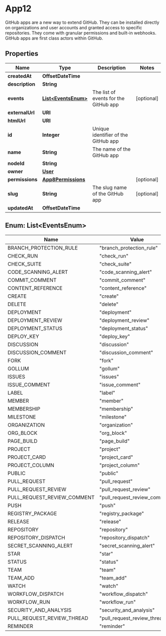 

# App12

GitHub apps are a new way to extend GitHub. They can be installed directly on organizations and user accounts and granted access to specific repositories. They come with granular permissions and built-in webhooks. GitHub apps are first class actors within GitHub.

## Properties

| Name | Type | Description | Notes |
|------------ | ------------- | ------------- | -------------|
|**createdAt** | **OffsetDateTime** |  |  |
|**description** | **String** |  |  |
|**events** | [**List&lt;EventsEnum&gt;**](#List&lt;EventsEnum&gt;) | The list of events for the GitHub app |  [optional] |
|**externalUrl** | **URI** |  |  |
|**htmlUrl** | **URI** |  |  |
|**id** | **Integer** | Unique identifier of the GitHub app |  |
|**name** | **String** | The name of the GitHub app |  |
|**nodeId** | **String** |  |  |
|**owner** | [**User**](User.md) |  |  |
|**permissions** | [**App8Permissions**](App8Permissions.md) |  |  [optional] |
|**slug** | **String** | The slug name of the GitHub app |  [optional] |
|**updatedAt** | **OffsetDateTime** |  |  |



## Enum: List&lt;EventsEnum&gt;

| Name | Value |
|---- | -----|
| BRANCH_PROTECTION_RULE | &quot;branch_protection_rule&quot; |
| CHECK_RUN | &quot;check_run&quot; |
| CHECK_SUITE | &quot;check_suite&quot; |
| CODE_SCANNING_ALERT | &quot;code_scanning_alert&quot; |
| COMMIT_COMMENT | &quot;commit_comment&quot; |
| CONTENT_REFERENCE | &quot;content_reference&quot; |
| CREATE | &quot;create&quot; |
| DELETE | &quot;delete&quot; |
| DEPLOYMENT | &quot;deployment&quot; |
| DEPLOYMENT_REVIEW | &quot;deployment_review&quot; |
| DEPLOYMENT_STATUS | &quot;deployment_status&quot; |
| DEPLOY_KEY | &quot;deploy_key&quot; |
| DISCUSSION | &quot;discussion&quot; |
| DISCUSSION_COMMENT | &quot;discussion_comment&quot; |
| FORK | &quot;fork&quot; |
| GOLLUM | &quot;gollum&quot; |
| ISSUES | &quot;issues&quot; |
| ISSUE_COMMENT | &quot;issue_comment&quot; |
| LABEL | &quot;label&quot; |
| MEMBER | &quot;member&quot; |
| MEMBERSHIP | &quot;membership&quot; |
| MILESTONE | &quot;milestone&quot; |
| ORGANIZATION | &quot;organization&quot; |
| ORG_BLOCK | &quot;org_block&quot; |
| PAGE_BUILD | &quot;page_build&quot; |
| PROJECT | &quot;project&quot; |
| PROJECT_CARD | &quot;project_card&quot; |
| PROJECT_COLUMN | &quot;project_column&quot; |
| PUBLIC | &quot;public&quot; |
| PULL_REQUEST | &quot;pull_request&quot; |
| PULL_REQUEST_REVIEW | &quot;pull_request_review&quot; |
| PULL_REQUEST_REVIEW_COMMENT | &quot;pull_request_review_comment&quot; |
| PUSH | &quot;push&quot; |
| REGISTRY_PACKAGE | &quot;registry_package&quot; |
| RELEASE | &quot;release&quot; |
| REPOSITORY | &quot;repository&quot; |
| REPOSITORY_DISPATCH | &quot;repository_dispatch&quot; |
| SECRET_SCANNING_ALERT | &quot;secret_scanning_alert&quot; |
| STAR | &quot;star&quot; |
| STATUS | &quot;status&quot; |
| TEAM | &quot;team&quot; |
| TEAM_ADD | &quot;team_add&quot; |
| WATCH | &quot;watch&quot; |
| WORKFLOW_DISPATCH | &quot;workflow_dispatch&quot; |
| WORKFLOW_RUN | &quot;workflow_run&quot; |
| SECURITY_AND_ANALYSIS | &quot;security_and_analysis&quot; |
| PULL_REQUEST_REVIEW_THREAD | &quot;pull_request_review_thread&quot; |
| REMINDER | &quot;reminder&quot; |



